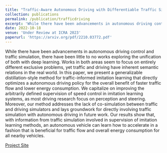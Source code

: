 ```yaml
---
title: "Traffic-Aware Autonomous Driving with Differentiable Traffic Simulation"
collection: publications
permalink: /publication/trafficdriving
excerpt: 'While there have been advancements in autonomous driving control and traffic simulation, there have been little to no works exploring the unification of both with deep learning. Works in both areas seem to focus on entirely different exclusive problems, yet traffic and driving have inherent semantic relations in the real world. In this paper, we present a generalizable distillation-style method for traffic-informed imitation learning that directly optimizes a autonomous driving policy for the overall benefit of faster traffic flow and lower energy consumption. We capitalize on improving the arbitrarily defined supervision of speed control in imitation learning systems, as most driving research focus on perception and steering. Moreover, our method addresses the lack of co-simulation between traffic and driving simulators and lays groundwork for directly involving traffic simulation with autonomous driving in future work. Our results show that, with information from traffic simulation involved in supervision of imitation learning methods, an autonomous vehicle can learn how to accelerate in a fashion that is beneficial for traffic flow and overall energy consumption for all nearby vehicles.'
date: 2022-10-18
venue: 'Under Review at ICRA 2023'
paperurl: 'https://arxiv.org/pdf/2210.03772.pdf'
---
```

While there have been advancements in autonomous driving control and traffic simulation, there have been little to no works exploring the unification of both with deep learning. Works in both areas seem to focus on entirely different exclusive problems, yet traffic and driving have inherent semantic relations in the real world. In this paper, we present a generalizable distillation-style method for traffic-informed imitation learning that directly optimizes a autonomous driving policy for the overall benefit of faster traffic flow and lower energy consumption. We capitalize on improving the arbitrarily defined supervision of speed control in imitation learning systems, as most driving research focus on perception and steering. Moreover, our method addresses the lack of co-simulation between traffic and driving simulators and lays groundwork for directly involving traffic simulation with autonomous driving in future work. Our results show that, with information from traffic simulation involved in supervision of imitation learning methods, an autonomous vehicle can learn how to accelerate in a fashion that is beneficial for traffic flow and overall energy consumption for all nearby vehicles.

[Project Site](https://gamma.umd.edu/trafficdriving/)

<!-- ```
@article{shen2021gradient,
  title={Gradient-free adversarial training against image corruption for learning-based steering},
  author={Shen, Yu and Zheng, Laura and Shu, Manli and Li, Weizi and Goldstein, Tom and Lin, Ming},
  journal={Advances in Neural Information Processing Systems},
  volume={34},
  pages={26250--26263},
  year={2021}
}
``` -->
